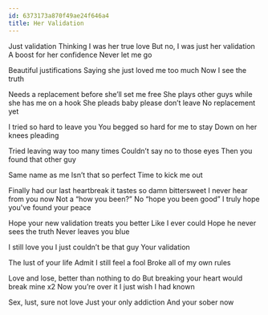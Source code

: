 ```yaml
---
id: 6373173a870f49ae24f646a4
title: Her Validation
---
```


Just validation 
Thinking I was her true love 
But no, I was just her validation 
A boost for her confidence 
Never let me go 
<!--more-->

Beautiful justifications
Saying she just loved me too much 
Now I see the truth 

Needs a replacement before she’ll set me free 
She plays other guys while she has me on a hook 
She pleads baby please don’t leave 
No replacement yet 

I tried so hard to leave you 
You begged so hard for me to stay 
Down on her knees pleading

Tried leaving way too many times
Couldn’t say no to those eyes 
Then you found that other guy 

Same name as me
Isn’t that so perfect 
Time to kick me out 

Finally had our last heartbreak
it tastes so damn bittersweet
I never hear from you now 
Not a “how you been?”
No “hope you been good”
I truly hope you've found your peace

Hope your new validation treats you better 
Like I ever could 
Hope he never sees the truth 
Never leaves you blue 

I still love you
I just couldn’t be that guy 
Your validation 

The lust of your life 
Admit I still feel a fool 
Broke all of my own rules 

Love and lose, better than nothing to do 
But breaking your heart would break mine x2 
Now you’re over it 
I just wish I had known 

Sex, lust, sure not love 
Just your only addiction 
And your sober now 
